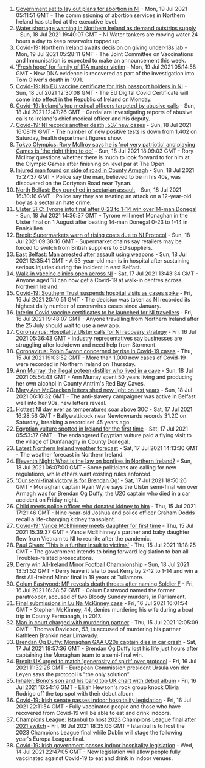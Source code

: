 1. [Government set to lay out plans for abortion in NI](https://www.bbc.co.uk/news/uk-northern-ireland-57882472) - Mon, 19 Jul 2021 05:11:51 GMT - The commissioning of abortion services in Northern Ireland has stalled at the executive level.
2. [Water shortage warning in Northern Ireland as demand outstrips supply](https://www.bbc.co.uk/news/uk-northern-ireland-57882470) - Sun, 18 Jul 2021 19:40:07 GMT - NI Water tankers are moving water 24 hours a day to keep reservoirs topped up.
3. [Covid-19: Northern Ireland awaits decision on giving under-18s jab](https://www.bbc.co.uk/news/uk-northern-ireland-57883192) - Mon, 19 Jul 2021 05:28:11 GMT - The Joint Committee on Vaccinations and Immunisation is expected to make an announcement this week.
4. ['Fresh hope' for family of IRA murder victim](https://www.bbc.co.uk/news/uk-northern-ireland-57880231) - Mon, 19 Jul 2021 05:14:58 GMT - New DNA evidence is recovered as part of the investigation into Tom Oliver's death in 1991.
5. [Covid-19: No EU vaccine certificate for Irish passport holders in NI](https://www.bbc.co.uk/news/world-europe-57880228) - Sun, 18 Jul 2021 12:30:08 GMT - The EU Digital Covid Certificate will come into effect in the Republic of Ireland on Monday.
6. [Covid-19: Ireland's top medical officers targeted by abusive calls](https://www.bbc.co.uk/news/world-europe-57879013) - Sun, 18 Jul 2021 12:47:26 GMT - Gardaí are investigating reports of abusive calls to Ireland's chief medical officer and his deputy.
7. [Covid-19: NI records another death, 537 new cases](https://www.bbc.co.uk/news/uk-northern-ireland-57880230) - Sun, 18 Jul 2021 16:08:19 GMT - The number of new positive tests is down from 1,402 on Saturday, health department figures show.
8. [Tokyo Olympics: Rory McIlroy says he is 'not very patriotic' and playing Games is 'the right thing to do'](https://www.bbc.co.uk/sport/golf/57882571) - Sun, 18 Jul 2021 18:09:03 GMT - Rory McIlroy questions whether there is much to look forward to for him at the Olympic Games after finishing on level par at The Open.
9. [Injured man found on side of road in County Armagh](https://www.bbc.co.uk/news/uk-northern-ireland-57880233) - Sun, 18 Jul 2021 15:27:37 GMT - Police say the man, believed to be in his 40s, was discovered on the Cortynan Road near Tynan.
10. [North Belfast: Boy punched in sectarian assault](https://www.bbc.co.uk/news/uk-northern-ireland-57880232) - Sun, 18 Jul 2021 16:30:16 GMT - Police say they are treating an attack on a 12-year-old boy as a sectarian hate crime.
11. [Ulster SFC: Tyrone into final after 0-23 to 1-14 win over 14-man Donegal](https://www.bbc.co.uk/sport/gaelic-games/57860744) - Sun, 18 Jul 2021 14:36:37 GMT - Tyrone will meet Monaghan in the Ulster final on 1 August after beating 14-man Donegal 0-23 to 1-14 in Enniskillen
12. [Brexit: Supermarkets warn of rising costs due to NI Protocol](https://www.bbc.co.uk/news/uk-northern-ireland-57879007) - Sun, 18 Jul 2021 09:38:16 GMT - Supermarket chains say retailers may be forced to switch from British suppliers to EU suppliers.
13. [East Belfast: Man arrested after assault using weapons](https://www.bbc.co.uk/news/uk-northern-ireland-57880229) - Sun, 18 Jul 2021 12:35:41 GMT - A 53-year-old man is in hospital after sustaining serious injuries during the incident in east Belfast.
14. [Walk-in vaccine clinics open across NI](https://www.bbc.co.uk/news/uk-northern-ireland-57863840) - Sat, 17 Jul 2021 13:43:34 GMT - Anyone aged 18 can now get a Covid-19 at walk-in centres across Northern Ireland.
15. [Covid-19: Southern Trust suspends hospital visits as cases spike](https://www.bbc.co.uk/news/uk-northern-ireland-57867718) - Fri, 16 Jul 2021 20:10:51 GMT - The decision was taken as NI recorded its highest daily number of coronavirus cases since January.
16. [Interim Covid vaccine certificates to be launched for NI travellers](https://www.bbc.co.uk/news/uk-northern-ireland-57868779) - Fri, 16 Jul 2021 19:48:07 GMT - Anyone travelling from Northern Ireland after the 25 July should wait to use a new app.
17. [Coronavirus: Hospitality Ulster calls for NI recovery strategy](https://www.bbc.co.uk/news/uk-northern-ireland-57857496) - Fri, 16 Jul 2021 05:36:43 GMT - Industry representatives say businesses are struggling after lockdown and need help from Stormont.
18. [Coronavirus: Robin Swann concerned by rise in Covid-19 cases](https://www.bbc.co.uk/news/uk-northern-ireland-57854088) - Thu, 15 Jul 2021 19:03:52 GMT - More than 1,000 new cases of Covid-19 were recorded in Northern Ireland on Thursday.
19. [Ann Murray, the illegal poteen distiller who lived in a cave](https://www.bbc.co.uk/news/uk-northern-ireland-57852184) - Sun, 18 Jul 2021 05:54:43 GMT - Ann Murray spent 50 years living and producing her own alcohol in County Antrim's Red Bay Caves.
20. [Mary Ann McCracken letters shed new light on last years](https://www.bbc.co.uk/news/uk-northern-ireland-57808883) - Sun, 18 Jul 2021 06:16:32 GMT - The anti-slavery campaigner was active in Belfast well into her 90s, new letters reveal.
21. [Hottest NI day ever as temperatures soar above 30C](https://www.bbc.co.uk/news/uk-northern-ireland-57875732) - Sat, 17 Jul 2021 16:28:56 GMT - Ballywatticock near Newtownards records 31.2C on Saturday, breaking a record set 45 years ago.
22. [Egyptian vulture spotted in Ireland for the first time](https://www.bbc.co.uk/news/world-europe-57860608) - Sat, 17 Jul 2021 05:53:37 GMT - The endangered Egyptian vulture paid a flying visit to the village of Dunfanaghy in County Donegal.
23. [Latest Northern Ireland weather forecast](https://www.bbc.co.uk/news/uk-northern-ireland-26018439) - Sat, 17 Jul 2021 14:13:30 GMT - The weather forecast in Northern Ireland.
24. [Eleventh Night: What is the law on bonfires in Northern Ireland?](https://www.bbc.co.uk/news/uk-northern-ireland-57837232) - Sun, 18 Jul 2021 06:07:00 GMT - Some politicians are calling for new regulations, while others want existing rules enforced.
25. ['Our semi-final victory is for Brendan Og'](https://www.bbc.co.uk/sport/av/gaelic-games/57876543) - Sat, 17 Jul 2021 18:50:26 GMT - Monaghan captain Ryan Wylie says the Ulster semi-final win over Armagh was for Brendan Og Duffy, the U20 captain who died in a car accident on Friday night.
26. [Child meets police officer who donated kidney to him](https://www.bbc.co.uk/news/uk-northern-ireland-57856277) - Thu, 15 Jul 2021 17:21:46 GMT - Nine-year-old Joshua and police officer Graham Dodds recall a life-changing kidney transplant.
27. [Covid-19: Vance McElhinney meets daughter for first time](https://www.bbc.co.uk/news/uk-northern-ireland-57856274) - Thu, 15 Jul 2021 15:39:37 GMT - Vance McElhinney's partner and baby daughter flew from Vietnam to NI to reunite after the pandemic.
28. [Paul Givan: 'This is a further insult to victims'](https://www.bbc.co.uk/news/uk-northern-ireland-57850167) - Thu, 15 Jul 2021 11:18:25 GMT - The government intends to bring forward legislation to ban all Troubles-related prosecutions.
29. [Derry win All-Ireland Minor Football Championship](https://www.bbc.co.uk/sport/northern-ireland/57880739) - Sun, 18 Jul 2021 13:51:52 GMT - Derry leave it late to beat Kerry by 2-12 to 1-14 and win a first All-Ireland Minor final in 19 years at Tullamore.
30. [Colum Eastwood: MP reveals death threats after naming Soldier F](https://www.bbc.co.uk/news/uk-northern-ireland-foyle-west-57863054) - Fri, 16 Jul 2021 16:38:57 GMT - Colum Eastwood named the former paratrooper, accused of two Bloody Sunday murders, in Parliament.
31. [Final submissions in Lu Na McKinney case](https://www.bbc.co.uk/news/uk-northern-ireland-57867491) - Fri, 16 Jul 2021 16:01:54 GMT - Stephen McKinney, 44, denies murdering his wife during a boat trip in County Fermanagh, in 2017.
32. [Man in court charged with murdering partner](https://www.bbc.co.uk/news/uk-northern-ireland-57846412) - Thu, 15 Jul 2021 12:05:09 GMT - Thomas Davidson, 53, is accused of murdering his partner Kathleen Brankin near Limavady.
33. [Brendan Óg Duffy: Monaghan GAA U20s captain dies in car crash](https://www.bbc.co.uk/news/world-europe-57873315) - Sat, 17 Jul 2021 18:57:36 GMT - Brendan Óg Duffy lost his life just hours after captaining the Monaghan team to a semi-final win.
34. [Brexit: UK urged to match 'generosity of spirit' over protocol](https://www.bbc.co.uk/news/world-europe-57863846) - Fri, 16 Jul 2021 11:32:28 GMT - European Commission president Ursula von der Leyen says the protocol is "the only solution".
35. [Inhaler: Bono's son and his band top UK chart with debut album](https://www.bbc.co.uk/news/entertainment-arts-57864034) - Fri, 16 Jul 2021 16:54:16 GMT - Elijah Hewson's rock group knock Olivia Rodrigo off the top spot with their debut album.
36. [Covid-19: Irish senate passes indoor hospitality legislation](https://www.bbc.co.uk/news/world-europe-57869601) - Fri, 16 Jul 2021 22:11:54 GMT - Fully vaccinated people and those who have recovered from Covid-19 will be able to eat and drink indoors.
37. [Champions League: Istanbul to host 2023 Champions League final after 2021 switch](https://www.bbc.co.uk/sport/football/57867929) - Fri, 16 Jul 2021 18:35:06 GMT - Istanbul is to host the 2023 Champions League final while Dublin will stage the following year's Europa League final.
38. [Covid-19: Irish government passes indoor hospitality legislation](https://www.bbc.co.uk/news/world-europe-57844854) - Wed, 14 Jul 2021 22:47:05 GMT - New legislation will allow people fully vaccinated against Covid-19 to eat and drink in indoor venues.
